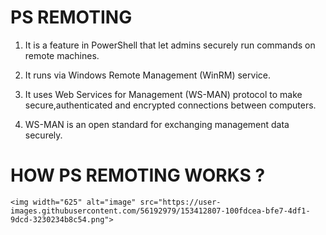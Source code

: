 
# PS REMOTING 

1. It is a feature in PowerShell that let admins securely run commands on remote machines.

2. It runs via Windows Remote Management (WinRM) service.

3. It uses Web Services for Management (WS-MAN) protocol to make secure,authenticated and encrypted connections
   between computers.

4. WS-MAN is an open standard for exchanging management data securely.


# HOW PS REMOTING WORKS ?

	<img width="625" alt="image" src="https://user-images.githubusercontent.com/56192979/153412807-100fdcea-bfe7-4df1-9dcd-3230234b8c54.png">



  
